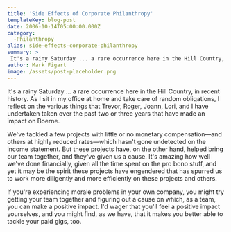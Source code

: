 ```yaml
---
title: 'Side Effects of Corporate Philanthropy'
templateKey: blog-post
date: 2006-10-14T05:00:00.000Z
category: 
  -Philanthropy
alias: side-effects-corporate-philanthropy
summary: > 
 It's a rainy Saturday ... a rare occurrence here in the Hill Country, in recent history. As I sit in my office at home and take care of random obligations, I reflect on the various things that Trevor, Roger, Joann, Lori, and I have undertaken taken over the past two or three years that have made an impact on Boerne.
author: Mark Figart
image: /assets/post-placeholder.png
---
```


It's a rainy Saturday ... a rare occurrence here in the Hill Country, in recent history. As I sit in my office at home and take care of random obligations, I reflect on the various things that Trevor, Roger, Joann, Lori, and I have undertaken taken over the past two or three years that have made an impact on Boerne.

We've tackled a few projects with little or no monetary compensation—and others at highly reduced rates—which hasn't gone undetected on the income statement. But these projects have, on the other hand, helped bring our team together, and they've given us a cause. It's amazing how well we've done financially, given all the time spent on the pro bono stuff, and yet it may be the spirit these projects have engendered that has spurred us to work more diligently and more efficiently on these projects and others.

If you're experiencing morale problems in your own company, you might try getting your team together and figuring out a cause on which, as a team, you can make a positive impact. I'd wager that you'll feel a positive impact yourselves, and you might find, as we have, that it makes you better able to tackle your paid gigs, too.